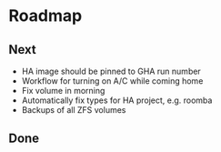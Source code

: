 # Roadmap

## Next

- HA image should be pinned to GHA run number
- Workflow for turning on A/C while coming home
- Fix volume in morning
- Automatically fix types for HA project, e.g. roomba
- Backups of all ZFS volumes

## Done
